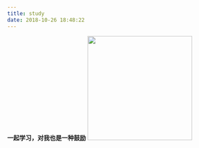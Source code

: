 ```yaml
---
title: study
date: 2018-10-26 18:48:22
---
```


**一起学习，对我也是一种鼓励**
<img src="http://p4wiqzx0i.bkt.clouddn.com/08ed0d85fa4492e2d809ec3578c3b2b8.jpg" width="242">
